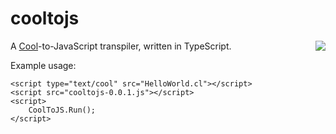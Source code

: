 # cooltojs
<img align="right" src="http://nathanfriend.io/cooltojs/img/coolToJsLogo.png">

A [Cool](http://en.wikipedia.org/wiki/Cool_%28programming_language%29)-to-JavaScript transpiler, written in TypeScript.

Example usage:

    <script type="text/cool" src="HelloWorld.cl"></script>
    <script src="cooltojs-0.0.1.js"></script>
    <script>
        CoolToJS.Run();
    </script>


